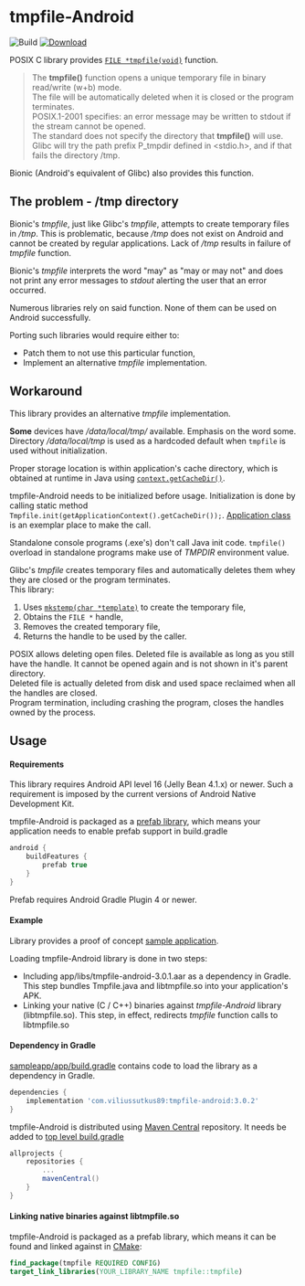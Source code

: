 # tmpfile-Android

![Build](https://github.com/ViliusSutkus89/tmpfile-Android/actions/workflows/android.yml/badge.svg)
[![Download](https://maven-badges.herokuapp.com/maven-central/com.viliussutkus89/tmpfile-android/badge.svg)](https://search.maven.org/artifact/com.viliussutkus89/tmpfile-android)


POSIX C library provides [`FILE *tmpfile(void)`](https://linux.die.net/man/3/tmpfile) function.
> The **tmpfile()** function opens a unique temporary file in binary read/write (w+b) mode.  
> The file will be automatically deleted when it is closed or the program terminates.  
> POSIX.1-2001 specifies: an error message may be written to stdout if the stream cannot be opened.  
> The standard does not specify the directory that **tmpfile()** will use.  
> Glibc will try the path prefix P_tmpdir defined in <stdio.h>, and if that fails the directory /tmp.

Bionic (Android's equivalent of Glibc) also provides this function.

## The problem - /tmp directory

Bionic's *tmpfile*, just like Glibc's *tmpfile*, attempts to create temporary files in */tmp*.
This is problematic, because */tmp* does not exist on Android and cannot be created by regular applications.
Lack of */tmp* results in failure of *tmpfile* function.

Bionic's *tmpfile* interprets the word "may" as "may or may not" and does not print any error messages to *stdout* alerting the user that an error occurred.

Numerous libraries rely on said function. None of them can be used on Android successfully.

Porting such libraries would require either to:
* Patch them to not use this particular function,
* Implement an alternative *tmpfile* implementation.

## Workaround

This library provides an alternative *tmpfile* implementation.

**Some** devices have */data/local/tmp/* available. Emphasis on the word some.  
Directory */data/local/tmp* is used as a hardcoded default when `tmpfile` is used without initialization.

Proper storage location is within application's cache directory, which is obtained at runtime in Java using
[`context.getCacheDir()`](https://developer.android.com/reference/android/content/Context.html#getCacheDir()).

tmpfile-Android needs to be initialized before usage. Initialization is done by calling static method `Tmpfile.init(getApplicationContext().getCacheDir());`.
[Application class](/sampleapp/app/src/main/java/com/viliussutkus89/android/tmpfile/sampleapp/MyApplication.java) is an exemplar place to make the call.

Standalone console programs (.exe's) don't call Java init code. `tmpfile()` overload in standalone programs make use of *TMPDIR* environment value.

Glibc's *tmpfile* creates temporary files and automatically deletes them whey they are closed or the program terminates.  
This library:
1) Uses [```mkstemp(char *template)```](https://linux.die.net/man/3/mkstemp) to create the temporary file,
2) Obtains the ```FILE *``` handle,
3) Removes the created temporary file,
4) Returns the handle to be used by the caller.

POSIX allows deleting open files.
Deleted file is available as long as you still have the handle.
It cannot be opened again and is not shown in it's parent directory.  
Deleted file is actually deleted from disk and used space reclaimed when all the handles are closed.  
Program termination, including crashing the program, closes the handles owned by the process.

## Usage

#### Requirements
This library requires Android API level 16 (Jelly Bean 4.1.x) or newer.
Such a requirement is imposed by the current versions of Android Native Development Kit.

tmpfile-Android is packaged as a [prefab library](https://developer.android.com/studio/build/native-dependencies),
which means your application needs to enable prefab support in build.gradle 
```groovy
android {
    buildFeatures {
        prefab true
    }
}
```

Prefab requires Android Gradle Plugin 4 or newer.

#### Example
Library provides a proof of concept [sample application](sampleapp).

Loading tmpfile-Android library is done in two steps:
* Including app/libs/tmpfile-android-3.0.1.aar as a dependency in Gradle.  
This step bundles Tmpfile.java and libtmpfile.so into your application's APK.
* Linking your native (C / C++) binaries against *tmpfile-Android* library (libtmpfile.so).
This step, in effect, redirects *tmpfile* function calls to libtmpfile.so

#### Dependency in Gradle
[sampleapp/app/build.gradle](sampleapp/app/build.gradle) contains code to load the library as a dependency in Gradle.
```gradle
dependencies {
    implementation 'com.viliussutkus89:tmpfile-android:3.0.2'
}
```

tmpfile-Android is distributed using [Maven Central](https://search.maven.org/artifact/com.viliussutkus89/tmpfile-android) repository.
It needs be added to [top level build.gradle](sampleapp/build.gradle)
```gradle
allprojects {
    repositories {
        ...
        mavenCentral()
    }
}
```

#### Linking native binaries against libtmpfile.so

tmpfile-Android is packaged as a prefab library, which means it can be found and linked against in [CMake](sampleapp/app/src/main/cpp/CMakeLists.txt):
```CMake
find_package(tmpfile REQUIRED CONFIG)
target_link_libraries(YOUR_LIBRARY_NAME tmpfile::tmpfile)
```
